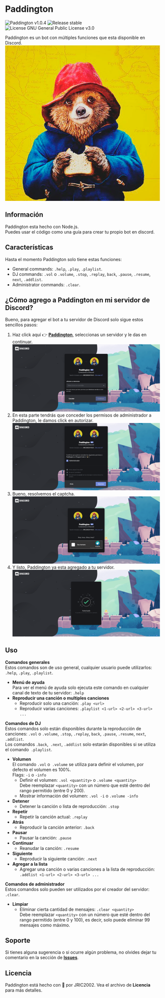 # Paddington
![Paddington v1.0.4](https://img.shields.io/badge/Paddington-v1.0.4-brightgreen)
![Release stable](https://img.shields.io/badge/Release-stable-brightgreen)
![License GNU General Public License v3.0](https://img.shields.io/badge/License-GNU%20General%20Public%20License%20v3.0-blue)

Paddington es un bot con múltiples funciones que esta disponible en Discord.
![Paddington](https://github.com/jric2002/Paddington/blob/master/Paddington.jpg)

## Información
Paddington esta hecho con Node.js.  
Puedes usar el código como una guía para crear tu propio bot en discord.

## Características
Hasta el momento Paddington solo tiene estas funciones:
* General commands: `.help`, `.play`, `.playlist`.
* DJ commands: `.vol` o `.volume`, `.stop`, `.replay`, `back`, `.pause`, `.resume`, `next`, `.addlist`.
* Administrator commands: `.clear`.

## ¿Cómo agrego a Paddington en mi servidor de Discord?
Bueno, para agregar el bot a tu servidor de Discord solo sigue estos sencillos pasos:
1. Haz click aquí 👉 [**Paddington**](https://discord.com/api/oauth2/authorize?client_id=805521298552782938&permissions=8&scope=bot), seleccionas un servidor y le das en continuar.
![Agregar bot a un servidor](https://github.com/jric2002/Paddington/blob/master/.images/agregar-bot-a-un-servidor.png)
2. En esta parte tendrás que conceder los permisos de administrador a Paddington, le damos click en autorizar.
![Autorizar bot](https://github.com/jric2002/Paddington/blob/master/.images/autorizar-al-bot.png)
3. Bueno, resolvemos el captcha.
![Resolver el captcha](https://github.com/jric2002/Paddington/blob/master/.images/resolver-captcha.png)
4. Y listo, Paddington ya esta agregado a tu servidor.
![Bot agregado](https://github.com/jric2002/Paddington/blob/master/.images/bot-agregado.png)

## Uso
**Comandos generales**  
Estos comandos son de uso general, cualquier usuario puede utilizarlos: `.help`, `.play`, `.playlist`.  
* **Menú de ayuda**  
  Para ver el menú de ayuda solo ejecuta este comando en cualquier canal de texto de tu servidor: `.help`  
* **Reproducir una canción o multiples canciones**  
  * Reproducir solo una canción: `.play <url>`  
  * Reproducir varias canciones: `.playlist <1-url> <2-url> <3-url> ...`

**Comandos de DJ**  
Estos comandos solo están disponibles durante la reproducción de canciones: `.vol` o `.volume`, `.stop`, `.replay`, `back`, `.pause`, `.resume`, `next`, `.addlist`.  
Los comandos `.back`,` .next`, `.addlist` solo estarán disponibles si se utiliza el comando` .playlist`.  
* **Volumen**  
  El comando `.vol` o` .volume` se utiliza para definir el volumen, por defecto el volumen es 100%.  
  Flags: `-i` o `-info`  
  * Definir el volumen: `.vol <quantity>` o `.volume <quantity>`  
    Debe reemplazar `<quantity>` con un número que esté dentro del rango permitido (entre 0 y 200).  
  * Mostrar información del volumen: `.vol -i` o `.volume -info`  
* **Detener**  
  * Detener la canción o lista de reproducción: `.stop`  
* **Repetir**  
  * Repetir la canción actual: `.replay`  
* **Atrás**  
  * Reproducir la canción anterior: `.back`  
* **Pausar**  
  * Pausar la canción: `.pause`  
* **Continuar**  
  * Reanudar la canción: `.resume`  
* **Siguiente**  
  * Reproducir la siguiente canción: `.next`  
* **Agregar a la lista**
  * Agregar una canción o varias canciones a la lista de reproducción: `.addlist <1-url> <2-url> <3-url> ...`

**Comandos de administrador**  
Estos comandos solo pueden ser utilizados por el creador del servidor: `.clear`.  
* **Limpiar**  
  * Eliminar cierta cantidad de mensajes: `.clear <quantity>`  
    Debe reemplazar `<quantity>` con un número que esté dentro del rango permitido (entre 0 y 100), es decir, solo puede eliminar 99 mensajes como máximo.

## Soporte
Si tienes alguna sugerencia o si ocurre algún problema, no olvides dejar tu comentario en la sección de [**Issues**](https://github.com/JRIC2002/Paddington/issues).

## Licencia
Paddington está hecho con 💚 por JRIC2002. Vea el archivo de **Licencia** para más detalles.